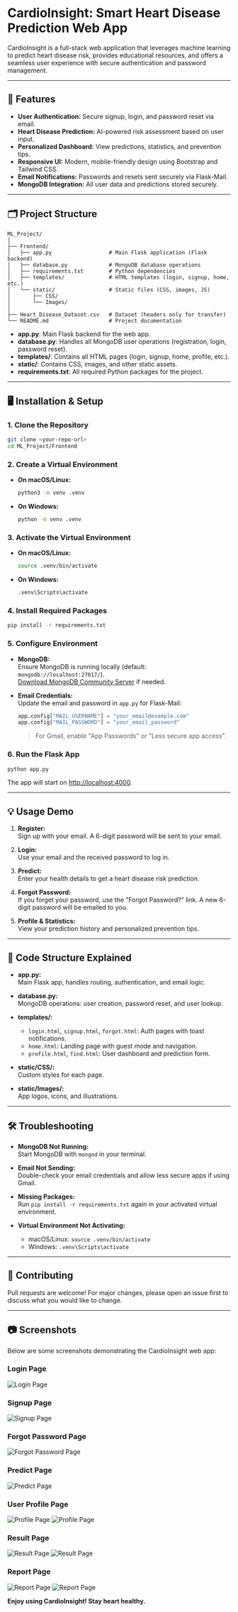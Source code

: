 # CardioInsight: Smart Heart Disease Prediction Web App

CardioInsight is a full-stack web application that leverages machine learning to predict heart disease risk, provides educational resources, and offers a seamless user experience with secure authentication and password management.

---

## 🚀 Features

- **User Authentication:** Secure signup, login, and password reset via email.
- **Heart Disease Prediction:** AI-powered risk assessment based on user input.
- **Personalized Dashboard:** View predictions, statistics, and prevention tips.
- **Responsive UI:** Modern, mobile-friendly design using Bootstrap and Tailwind CSS.
- **Email Notifications:** Passwords and resets sent securely via Flask-Mail.
- **MongoDB Integration:** All user data and predictions stored securely.

---

## 🗂️ Project Structure

```
ML_Project/
│
├── Frontend/
│   ├── app.py                  # Main Flask application (Flask backend)
│   ├── database.py             # MongoDB database operations
│   ├── requirements.txt        # Python dependencies
│   ├── templates/              # HTML templates (login, signup, home, etc.)
│   └── static/                 # Static files (CSS, images, JS)
│       ├── CSS/
│       └── Images/
│
├── Heart_Disease_Dataset.csv   # Dataset (headers only for transfer)
└── README.md                   # Project documentation
```

- **app.py**: Main Flask backend for the web app.
- **database.py**: Handles all MongoDB user operations (registration, login, password reset).
- **templates/**: Contains all HTML pages (login, signup, home, profile, etc.).
- **static/**: Contains CSS, images, and other static assets.
- **requirements.txt**: All required Python packages for the project.

---

## 🖥️ Installation & Setup

### 1. Clone the Repository

```sh
git clone <your-repo-url>
cd ML_Project/Frontend
```

### 2. Create a Virtual Environment

- **On macOS/Linux:**
  ```sh
  python3 -m venv .venv
  ```
- **On Windows:**
  ```sh
  python -m venv .venv
  ```

### 3. Activate the Virtual Environment

- **On macOS/Linux:**
  ```sh
  source .venv/bin/activate
  ```
- **On Windows:**
  ```sh
  .venv\Scripts\activate
  ```

### 4. Install Required Packages

```sh
pip install -r requirements.txt
```

### 5. Configure Environment

- **MongoDB:**  
  Ensure MongoDB is running locally (default: `mongodb://localhost:27017/`).  
  [Download MongoDB Community Server](https://www.mongodb.com/try/download/community) if needed.

- **Email Credentials:**  
  Update the email and password in `app.py` for Flask-Mail:
  ```python
  app.config["MAIL_USERNAME"] = "your_email@example.com"
  app.config["MAIL_PASSWORD"] = "your_email_password"
  ```
  > For Gmail, enable "App Passwords" or "Less secure app access".

### 6. Run the Flask App

```sh
python app.py
```

The app will start on [http://localhost:4000](http://localhost:4000).

---

## 💡 Usage Demo

1. **Register:**  
   Sign up with your email. A 6-digit password will be sent to your email.

2. **Login:**  
   Use your email and the received password to log in.

3. **Predict:**  
   Enter your health details to get a heart disease risk prediction.

4. **Forgot Password:**  
   If you forget your password, use the "Forgot Password?" link. A new 6-digit password will be emailed to you.

5. **Profile & Statistics:**  
   View your prediction history and personalized prevention tips.

---

## 📁 Code Structure Explained

- **app.py:**  
  Main Flask app, handles routing, authentication, and email logic.

- **database.py:**  
  MongoDB operations: user creation, password reset, and user lookup.

- **templates/:**  
  - `login.html`, `signup.html`, `forgot.html`: Auth pages with toast notifications.
  - `home.html`: Landing page with guest mode and navigation.
  - `profile.html`, `find.html`: User dashboard and prediction form.

- **static/CSS/:**  
  Custom styles for each page.

- **static/Images/:**  
  App logos, icons, and illustrations.

---

## 🛠️ Troubleshooting

- **MongoDB Not Running:**  
  Start MongoDB with `mongod` in your terminal.

- **Email Not Sending:**  
  Double-check your email credentials and allow less secure apps if using Gmail.

- **Missing Packages:**  
  Run `pip install -r requirements.txt` again in your activated virtual environment.

- **Virtual Environment Not Activating:**  
  - macOS/Linux: `source .venv/bin/activate`
  - Windows: `.venv\Scripts\activate`

---

## 🤝 Contributing

Pull requests are welcome! For major changes, please open an issue first to discuss what you would like to change.

---

## 📷 Screenshots

Below are some screenshots demonstrating the CardioInsight web app:

### Login Page
![Login Page](/Frontend/static/Images/login_screenshot.png)

### Signup Page
![Signup Page](/Frontend/static/Images/signup_screenshot.png)

### Forgot Password Page
![Forgot Password Page](/Frontend/static/Images/forgot_screenshot.png)

### Predict Page
![Predict Page](/Frontend/static/Images/predict_screenshot.png)

### User Profile Page
![Profile Page](/Frontend/static/Images/user_profile1.png)
![Profile Page](/Frontend/static/Images/user_profile2.png)

### Result Page
![Result Page](/Frontend/static/Images/result1.png)
![Result Page](/Frontend/static/Images/result2.png)

### Report Page
![Report Page](/Frontend/static/Images/report1.png)
![Report Page](/Frontend/static/Images/report2.png)

**Enjoy using CardioInsight! Stay heart healthy.**